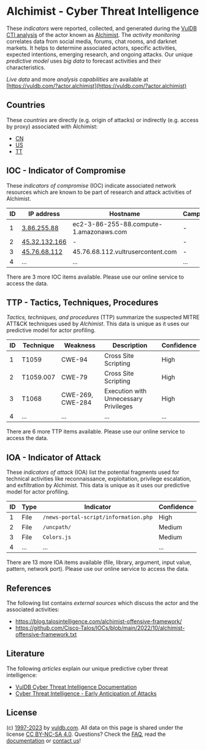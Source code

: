 # Alchimist - Cyber Threat Intelligence

These _indicators_ were reported, collected, and generated during the [VulDB CTI analysis](https://vuldb.com/?kb.cti) of the actor known as [Alchimist](https://vuldb.com/?actor.alchimist). The _activity monitoring_ correlates data from social media, forums, chat rooms, and darknet markets. It helps to determine associated actors, specific activities, expected intentions, emerging research, and ongoing attacks. Our unique _predictive model_ uses _big data_ to forecast activities and their characteristics.

_Live data_ and more _analysis capabilities_ are available at [https://vuldb.com/?actor.alchimist](https://vuldb.com/?actor.alchimist)

## Countries

These _countries_ are directly (e.g. origin of attacks) or indirectly (e.g. access by proxy) associated with Alchimist:

* [CN](https://vuldb.com/?country.cn)
* [US](https://vuldb.com/?country.us)
* [TT](https://vuldb.com/?country.tt)

## IOC - Indicator of Compromise

These _indicators of compromise_ (IOC) indicate associated network resources which are known to be part of research and attack activities of Alchimist.

ID | IP address | Hostname | Campaign | Confidence
-- | ---------- | -------- | -------- | ----------
1 | [3.86.255.88](https://vuldb.com/?ip.3.86.255.88) | ec2-3-86-255-88.compute-1.amazonaws.com | - | Medium
2 | [45.32.132.166](https://vuldb.com/?ip.45.32.132.166) | - | - | High
3 | [45.76.68.112](https://vuldb.com/?ip.45.76.68.112) | 45.76.68.112.vultrusercontent.com | - | High
4 | ... | ... | ... | ...

There are 3 more IOC items available. Please use our online service to access the data.

## TTP - Tactics, Techniques, Procedures

_Tactics, techniques, and procedures_ (TTP) summarize the suspected MITRE ATT&CK techniques used by _Alchimist_. This data is unique as it uses our predictive model for actor profiling.

ID | Technique | Weakness | Description | Confidence
-- | --------- | -------- | ----------- | ----------
1 | T1059 | CWE-94 | Cross Site Scripting | High
2 | T1059.007 | CWE-79 | Cross Site Scripting | High
3 | T1068 | CWE-269, CWE-284 | Execution with Unnecessary Privileges | High
4 | ... | ... | ... | ...

There are 6 more TTP items available. Please use our online service to access the data.

## IOA - Indicator of Attack

These _indicators of attack_ (IOA) list the potential fragments used for technical activities like reconnaissance, exploitation, privilege escalation, and exfiltration by Alchimist. This data is unique as it uses our predictive model for actor profiling.

ID | Type | Indicator | Confidence
-- | ---- | --------- | ----------
1 | File | `/news-portal-script/information.php` | High
2 | File | `/uncpath/` | Medium
3 | File | `Colors.js` | Medium
4 | ... | ... | ...

There are 13 more IOA items available (file, library, argument, input value, pattern, network port). Please use our online service to access the data.

## References

The following list contains _external sources_ which discuss the actor and the associated activities:

* https://blog.talosintelligence.com/alchimist-offensive-framework/
* https://github.com/Cisco-Talos/IOCs/blob/main/2022/10/alchimist-offensive-framework.txt

## Literature

The following _articles_ explain our unique predictive cyber threat intelligence:

* [VulDB Cyber Threat Intelligence Documentation](https://vuldb.com/?kb.cti)
* [Cyber Threat Intelligence - Early Anticipation of Attacks](https://www.scip.ch/en/?labs.20201022)

## License

(c) [1997-2023](https://vuldb.com/?kb.changelog) by [vuldb.com](https://vuldb.com/?kb.about). All data on this page is shared under the license [CC BY-NC-SA 4.0](https://creativecommons.org/licenses/by-nc-sa/4.0/). Questions? Check the [FAQ](https://vuldb.com/?kb.faq), read the [documentation](https://vuldb.com/?kb) or [contact us](https://vuldb.com/?contact)!
